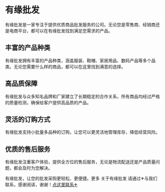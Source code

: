 # 有缘批发

有缘批发是一家专注于提供优质商品批发服务的公司。无论您是零售商、经销商还是电商平台，都可以在有缘批发找到满足您需求的产品。

## 丰富的产品种类
有缘批发拥有丰富的产品种类，涵盖服装、鞋帽、家居用品、数码产品等多个品类。无论您需要什么样的商品，都可以在这里找到满意的选择。

## 高品质保障
有缘批发与众多知名品牌和厂家建立了长期稳定的合作关系，所有商品均经过严格的质量检测，确保给客户提供高品质的产品。

## 灵活的订购方式
有缘批发支持小批量多品种的订购，让您可以更灵活地管理库存，降低经营风险。

## 优质的售后服务
有缘批发注重客户体验，提供全方位的售后服务，无论是物流配送还是产品质量问题，都会及时为您解决。

有缘批发，让您的批发采购更轻松、更便捷。更多 关于有缘批发 请通过✈与我们联系，感谢阅读，谢谢！[点这里联系✈](https://t.me/lianmeng09)